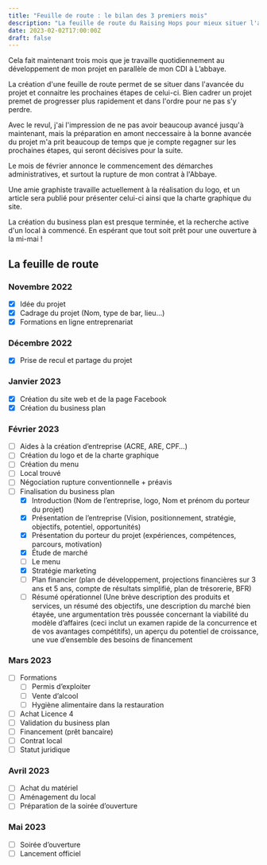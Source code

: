 ```yaml
---
title: "Feuille de route : le bilan des 3 premiers mois"
description: "La feuille de route du Raising Hops pour mieux situer l'avancée du projet et connaitre les prochaines étapes de celui-ci."
date: 2023-02-02T17:00:00Z
draft: false
---
```


Cela fait maintenant trois mois que je travaille quotidiennement au développement de mon projet en parallèle de mon CDI à L’abbaye.

La création d'une feuille de route permet de se situer dans l'avancée du projet et connaitre les prochaines étapes de celui-ci. Bien cadrer un projet premet de progresser plus rapidement et dans l'ordre pour ne pas s'y perdre.

Avec le revul, j'ai l'impression de ne pas avoir beaucoup avancé jusqu'à maintenant, mais la préparation en amont neccessaire à la bonne avancée du projet m'a prit beaucoup de temps que je compte regagner sur les prochaines étapes, qui seront décisives pour la suite.

Le mois de février annonce le commencement des démarches administratives, et surtout la rupture de mon contrat à l'Abbaye.

Une amie graphiste travaille actuellement à la réalisation du logo, et un article sera publié pour présenter celui-ci ainsi que la charte graphique du site.

La création du business plan est presque terminée, et la recherche active d'un local à commencé. En espérant que tout soit prêt pour une ouverture à la mi-mai !

## La feuille de route

### Novembre 2022

- [X] Idée du projet
- [X] Cadrage du projet (Nom, type de bar, lieu…)
- [X] Formations en ligne entreprenariat

### Décembre 2022

- [X] Prise de recul et partage du projet

### Janvier 2023

- [X] Création du site web et de la page Facebook
- [X] Création du business plan

### Février 2023

- [ ] Aides à la création d’entreprise (ACRE, ARE, CPF…)
- [ ] Création du logo et de la charte graphique
- [ ] Création du menu
- [ ] Local trouvé
- [ ] Négociation rupture conventionnelle + préavis
- [ ] Finalisation du business plan
    - [X] Introduction (​Nom de l’entreprise, logo, Nom et prénom du porteur du projet)
    - [X] Présentation de l’entreprise (Vision, positionnement, stratégie, objectifs, potentiel, opportunités)
    - [X] Présentation du porteur du projet (expériences, compétences, parcours, motivation)
    - [X] Étude de marché
    - [ ] Le menu
    - [X] Stratégie marketing
    - [ ] Plan financier (plan de développement, projections financières sur 3 ans et 5 ans, compte de résultats simplifié, plan de trésorerie, BFR)
    - [ ] Résumé opérationnel (​Une brève description des produits et services, un résumé des objectifs, une description du marché bien étayée, une argumentation très poussée concernant la viabilité du modèle d’affaires (ceci inclut un examen rapide de la concurrence et de vos avantages compétitifs), un aperçu du potentiel de croissance, une vue d’ensemble des besoins de financement

### Mars 2023

- [ ] Formations
    - [ ] Permis d’exploiter
    - [ ] Vente d’alcool
    - [ ] Hygiène alimentaire dans la restauration
- [ ] Achat Licence 4
- [ ] Validation du business plan
- [ ] Financement (prêt bancaire)
- [ ] Contrat local
- [ ] Statut juridique

### Avril 2023

- [ ] Achat du matériel
- [ ] Aménagement du local
- [ ] Préparation de la soirée d’ouverture

### Mai 2023

- [ ] Soirée d’ouverture
- [ ] Lancement officiel
